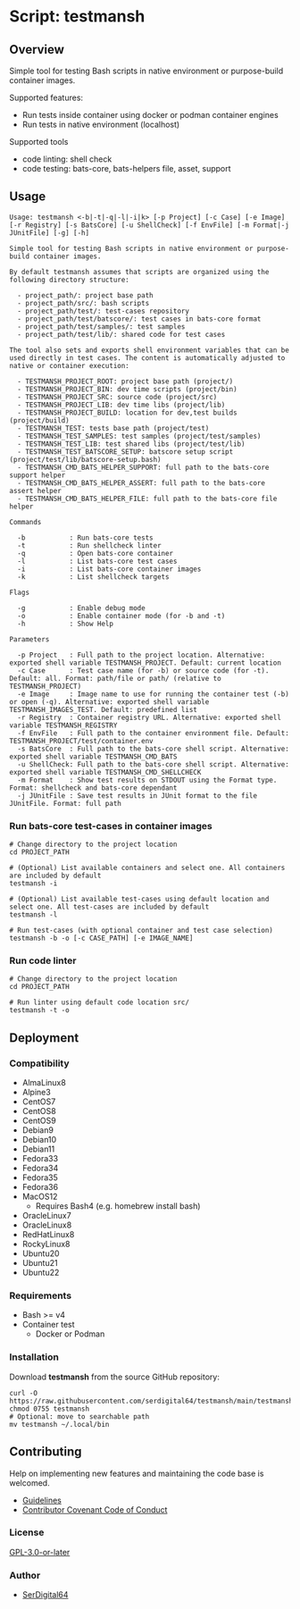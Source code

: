 # Script: testmansh

## Overview

Simple tool for testing Bash scripts in native environment or purpose-build container images.

Supported features:

- Run tests inside container using docker or podman container engines
- Run tests in native environment (localhost)

Supported tools

- code linting: shell check
- code testing: bats-core, bats-helpers file, asset, support

## Usage

```text
Usage: testmansh <-b|-t|-q|-l|-i|k> [-p Project] [-c Case] [-e Image] [-r Registry] [-s BatsCore] [-u ShellCheck] [-f EnvFile] [-m Format|-j JUnitFile] [-g] [-h]

Simple tool for testing Bash scripts in native environment or purpose-build container images.

By default testmansh assumes that scripts are organized using the following directory structure:

  - project_path/: project base path
  - project_path/src/: bash scripts
  - project_path/test/: test-cases repository
  - project_path/test/batscore/: test cases in bats-core format
  - project_path/test/samples/: test samples
  - project_path/test/lib/: shared code for test cases

The tool also sets and exports shell environment variables that can be used directly in test cases. The content is automatically adjusted to native or container execution:

  - TESTMANSH_PROJECT_ROOT: project base path (project/)
  - TESTMANSH_PROJECT_BIN: dev time scripts (project/bin)
  - TESTMANSH_PROJECT_SRC: source code (project/src)
  - TESTMANSH_PROJECT_LIB: dev time libs (project/lib)
  - TESTMANSH_PROJECT_BUILD: location for dev,test builds (project/build)
  - TESTMANSH_TEST: tests base path (project/test)
  - TESTMANSH_TEST_SAMPLES: test samples (project/test/samples)
  - TESTMANSH_TEST_LIB: test shared libs (project/test/lib)
  - TESTMANSH_TEST_BATSCORE_SETUP: batscore setup script (project/test/lib/batscore-setup.bash)
  - TESTMANSH_CMD_BATS_HELPER_SUPPORT: full path to the bats-core support helper
  - TESTMANSH_CMD_BATS_HELPER_ASSERT: full path to the bats-core assert helper
  - TESTMANSH_CMD_BATS_HELPER_FILE: full path to the bats-core file helper

Commands

  -b           : Run bats-core tests
  -t           : Run shellcheck linter
  -q           : Open bats-core container
  -l           : List bats-core test cases
  -i           : List bats-core container images
  -k           : List shellcheck targets

Flags

  -g           : Enable debug mode
  -o           : Enable container mode (for -b and -t)
  -h           : Show Help

Parameters

  -p Project   : Full path to the project location. Alternative: exported shell variable TESTMANSH_PROJECT. Default: current location
  -c Case      : Test case name (for -b) or source code (for -t). Default: all. Format: path/file or path/ (relative to TESTMANSH_PROJECT)
  -e Image     : Image name to use for running the container test (-b) or open (-q). Alternative: exported shell variable TESTMANSH_IMAGES_TEST. Default: predefined list
  -r Registry  : Container registry URL. Alternative: exported shell variable TESTMANSH_REGISTRY
  -f EnvFile   : Full path to the container environment file. Default: TESTMANSH_PROJECT/test/container.env
  -s BatsCore  : Full path to the bats-core shell script. Alternative: exported shell variable TESTMANSH_CMD_BATS
  -u ShellCheck: Full path to the bats-core shell script. Alternative: exported shell variable TESTMANSH_CMD_SHELLCHECK
  -m Format    : Show test results on STDOUT using the Format type. Format: shellcheck and bats-core dependant
  -j JUnitFile : Save test results in JUnit format to the file JUnitFile. Format: full path
```

### Run bats-core test-cases in container images

```shell
# Change directory to the project location
cd PROJECT_PATH

# (Optional) List available containers and select one. All containers are included by default
testmansh -i

# (Optional) List available test-cases using default location and select one. All test-cases are included by default
testmansh -l

# Run test-cases (with optional container and test case selection)
testmansh -b -o [-c CASE_PATH] [-e IMAGE_NAME]
```

### Run code linter

```shell
# Change directory to the project location
cd PROJECT_PATH

# Run linter using default code location src/
testmansh -t -o
```

## Deployment

### Compatibility

- AlmaLinux8
- Alpine3
- CentOS7
- CentOS8
- CentOS9
- Debian9
- Debian10
- Debian11
- Fedora33
- Fedora34
- Fedora35
- Fedora36
- MacOS12
  - Requires Bash4 (e.g. homebrew install bash)
- OracleLinux7
- OracleLinux8
- RedHatLinux8
- RockyLinux8
- Ubuntu20
- Ubuntu21
- Ubuntu22

### Requirements

- Bash >= v4
- Container test
  - Docker or Podman

### Installation

Download **testmansh** from the source GitHub repository:

```shell
curl -O https://raw.githubusercontent.com/serdigital64/testmansh/main/testmansh
chmod 0755 testmansh
# Optional: move to searchable path
mv testmansh ~/.local/bin
```

## Contributing

Help on implementing new features and maintaining the code base is welcomed.

- [Guidelines](https://github.com/serdigital64/testmansh/blob/main/CONTRIBUTING.md)
- [Contributor Covenant Code of Conduct](https://github.com/serdigital64/testmansh/blob/main/CODE_OF_CONDUCT.md)

### License

[GPL-3.0-or-later](https://www.gnu.org/licenses/gpl-3.0.txt)

### Author

- [SerDigital64](https://serdigital64.github.io/)
